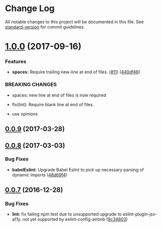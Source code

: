 # Change Log

All notable changes to this project will be documented in this file. See [standard-version](https://github.com/conventional-changelog/standard-version) for commit guidelines.

<a name="1.0.0"></a>
# [1.0.0](https://github.com/Workpop/eslint-config-workpop/compare/v0.0.9...v1.0.0) (2017-09-16)


### Features

* **spaces:** Require trailing new-line at end of files. ([#11](https://github.com/Workpop/eslint-config-workpop/issues/11)) ([440df46](https://github.com/Workpop/eslint-config-workpop/commit/440df46))


### BREAKING CHANGES

* spaces: new line at end of files is now required
* fix(lint): Require blank line at end of files.

* use opinions



<a name="0.0.9"></a>
## [0.0.9](https://github.com/Workpop/eslint-config-workpop/compare/v0.0.8...v0.0.9) (2017-03-28)



<a name="0.0.8"></a>
## [0.0.8](https://github.com/Workpop/eslint-config-workpop/compare/v0.0.7...v0.0.8) (2017-03-03)


### Bug Fixes

* **babelEslint:** Upgrade Babel Eslint to pick up necessary parsing of dynamic imports ([48d69f4](https://github.com/Workpop/eslint-config-workpop/commit/48d69f4))



<a name="0.0.7"></a>
## [0.0.7](https://github.com/Workpop/eslint-config-workpop/compare/v0.0.5...v0.0.7) (2016-12-28)


### Bug Fixes

* **lint:** fix failing npm test due to unsupported upgrade to eslint-plugin-jsx-a11y. not yet supported by eslint-config-airbnb ([9c34803](https://github.com/Workpop/eslint-config-workpop/commit/9c34803))
